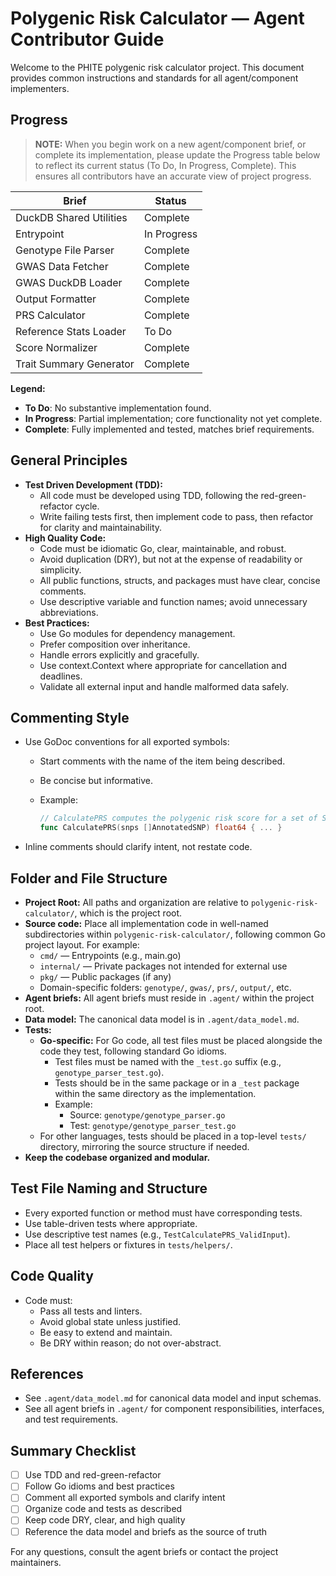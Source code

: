 # Polygenic Risk Calculator — Agent Contributor Guide

Welcome to the PHITE polygenic risk calculator project. This document provides common instructions and standards for all agent/component implementers.

## Progress

> **NOTE:** When you begin work on a new agent/component brief, or complete its implementation, please update the Progress table below to reflect its current status (To Do, In Progress, Complete). This ensures all contributors have an accurate view of project progress.

| Brief | Status |
|-------|--------|
| DuckDB Shared Utilities           | Complete   |
| Entrypoint                        | In Progress|
| Genotype File Parser              | Complete   |
| GWAS Data Fetcher                 | Complete   |
| GWAS DuckDB Loader                | Complete   |
| Output Formatter                  | Complete   |
| PRS Calculator                    | Complete   |
| Reference Stats Loader            | To Do      |
| Score Normalizer                  | Complete   |
| Trait Summary Generator           | Complete   |

**Legend:**
- **To Do**: No substantive implementation found.
- **In Progress**: Partial implementation; core functionality not yet complete.
- **Complete**: Fully implemented and tested, matches brief requirements.

## General Principles
- **Test Driven Development (TDD):**
  - All code must be developed using TDD, following the red-green-refactor cycle.
  - Write failing tests first, then implement code to pass, then refactor for clarity and maintainability.
- **High Quality Code:**
  - Code must be idiomatic Go, clear, maintainable, and robust.
  - Avoid duplication (DRY), but not at the expense of readability or simplicity.
  - All public functions, structs, and packages must have clear, concise comments.
  - Use descriptive variable and function names; avoid unnecessary abbreviations.
- **Best Practices:**
  - Use Go modules for dependency management.
  - Prefer composition over inheritance.
  - Handle errors explicitly and gracefully.
  - Use context.Context where appropriate for cancellation and deadlines.
  - Validate all external input and handle malformed data safely.

## Commenting Style
- Use GoDoc conventions for all exported symbols:
  - Start comments with the name of the item being described.
  - Be concise but informative.
  - Example:

    ```go
    // CalculatePRS computes the polygenic risk score for a set of SNPs.
    func CalculatePRS(snps []AnnotatedSNP) float64 { ... }
    ```

- Inline comments should clarify intent, not restate code.

## Folder and File Structure
- **Project Root:** All paths and organization are relative to `polygenic-risk-calculator/`, which is the project root.
- **Source code:** Place all implementation code in well-named subdirectories within `polygenic-risk-calculator/`, following common Go project layout. For example:
  - `cmd/` — Entrypoints (e.g., main.go)
  - `internal/` — Private packages not intended for external use
  - `pkg/` — Public packages (if any)
  - Domain-specific folders: `genotype/`, `gwas/`, `prs/`, `output/`, etc.
- **Agent briefs:** All agent briefs must reside in `.agent/` within the project root.
- **Data model:** The canonical data model is in `.agent/data_model.md`.
- **Tests:**
  - **Go-specific:** For Go code, all test files must be placed alongside the code they test, following standard Go idioms.
    - Test files must be named with the `_test.go` suffix (e.g., `genotype_parser_test.go`).
    - Tests should be in the same package or in a `_test` package within the same directory as the implementation.
    - Example:
      - Source: `genotype/genotype_parser.go`
      - Test: `genotype/genotype_parser_test.go`
  - For other languages, tests should be placed in a top-level `tests/` directory, mirroring the source structure if needed.
- **Keep the codebase organized and modular.**

## Test File Naming and Structure
- Every exported function or method must have corresponding tests.
- Use table-driven tests where appropriate.
- Use descriptive test names (e.g., `TestCalculatePRS_ValidInput`).
- Place all test helpers or fixtures in `tests/helpers/`.

## Code Quality
- Code must:
  - Pass all tests and linters.
  - Avoid global state unless justified.
  - Be easy to extend and maintain.
  - Be DRY within reason; do not over-abstract.

## References
- See `.agent/data_model.md` for canonical data model and input schemas.
- See all agent briefs in `.agent/` for component responsibilities, interfaces, and test requirements.

## Summary Checklist
- [ ] Use TDD and red-green-refactor
- [ ] Follow Go idioms and best practices
- [ ] Comment all exported symbols and clarify intent
- [ ] Organize code and tests as described
- [ ] Keep code DRY, clear, and high quality
- [ ] Reference the data model and briefs as the source of truth

For any questions, consult the agent briefs or contact the project maintainers.
